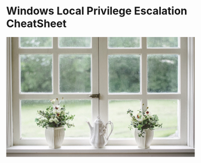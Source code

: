 # Windows Local Privilege Escalation CheatSheet
<p align="center">
  <img src="/Pictures/Windows-Funny.jpg">
</p>

